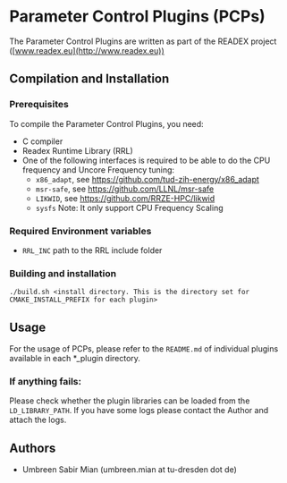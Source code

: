 # Parameter Control Plugins (PCPs)

The Parameter Control Plugins are written as part of the READEX project
([www.readex.eu](http://www.readex.eu))

## Compilation and Installation

### Prerequisites

To compile the Parameter Control Plugins, you need:

* C compiler
* Readex Runtime Library (RRL)
* One of the following interfaces is required to be able to do the CPU frequency and Uncore Frequency tuning:
    * `x86_adapt`, see https://github.com/tud-zih-energy/x86_adapt 
    * `msr-safe`, see https://github.com/LLNL/msr-safe 
    * `LIKWID`, see https://github.com/RRZE-HPC/likwid
    * `sysfs` Note: It only support CPU Frequency Scaling

### Required Environment variables

* `RRL_INC` path to the RRL include folder

### Building and installation

```
./build.sh <install directory. This is the directory set for CMAKE_INSTALL_PREFIX for each plugin>
```

## Usage

For the usage of PCPs, please refer to the `README.md` of individual plugins available in each *_plugin directory.

### If anything fails:

Please check whether the plugin libraries can be loaded from the `LD_LIBRARY_PATH`.
If you have some logs please contact the Author and attach the logs.

## Authors

* Umbreen Sabir Mian (umbreen.mian at tu-dresden dot de)
